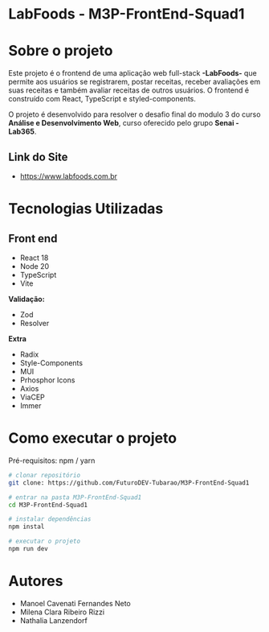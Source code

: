 # LabFoods - M3P-FrontEnd-Squad1

# Sobre o projeto

Este projeto é o frontend de uma aplicação web full-stack **-LabFoods-** que permite aos usuários se registrarem, postar receitas, receber avaliações em suas receitas e também avaliar receitas de outros usuários. O frontend é construído com React, TypeScript e styled-components. 

O projeto é desenvolvido para resolver o desafio final do modulo 3 do curso **Análise e Desenvolvimento Web**, curso oferecido pelo grupo **Senai - Lab365**.

## Link do Site
- https://www.labfoods.com.br
  
# Tecnologias Utilizadas
## Front end
- React 18
- Node 20
- TypeScript
- Vite

**Validação:**
- Zod
- Resolver

 **Extra** 
 - Radix
 - Style-Components
 - MUI
 - Prhosphor Icons
 - Axios
 - ViaCEP
 - Immer
   
# Como executar o projeto
Pré-requisitos: npm / yarn

```bash
# clonar repositório
git clone: https://github.com/FuturoDEV-Tubarao/M3P-FrontEnd-Squad1

# entrar na pasta M3P-FrontEnd-Squad1
cd M3P-FrontEnd-Squad1

# instalar dependências
npm instal

# executar o projeto
npm run dev
```

# Autores

- Manoel Cavenati Fernandes Neto
- Milena Clara Ribeiro Rizzi
- Nathalia Lanzendorf
